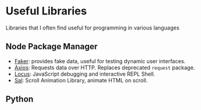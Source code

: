 # Useful Libraries
Libraries that I often find useful for programming in various languages


## Node Package Manager
- [Faker](https://www.npmjs.com/package/faker): provides fake data, useful for testing dynamic user interfaces.
- [Axios](https://www.npmjs.com/package/axios): Requests data over HTTP. Replaces deprecated `request` package.
- [Locus](https://www.npmjs.com/package/locus): JavaScript debugging and interactive REPL Shell.
- [Sal](https://github.com/mciastek/sal): Scroll Animation Library, animate HTML on scroll.


## Python
